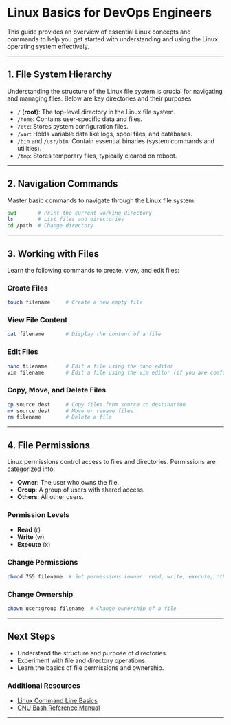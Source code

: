 # Linux Basics for DevOps Engineers

This guide provides an overview of essential Linux concepts and commands to help you get started with understanding and using the Linux operating system effectively. 

---

## **1. File System Hierarchy**

Understanding the structure of the Linux file system is crucial for navigating and managing files. Below are key directories and their purposes:

- `/` (**root**): The top-level directory in the Linux file system.
- `/home`: Contains user-specific data and files.
- `/etc`: Stores system configuration files.
- `/var`: Holds variable data like logs, spool files, and databases.
- `/bin` and `/usr/bin`: Contain essential binaries (system commands and utilities).
- `/tmp`: Stores temporary files, typically cleared on reboot.

---

## **2. Navigation Commands**

Master basic commands to navigate through the Linux file system:

```bash
pwd       # Print the current working directory
ls        # List files and directories
cd /path  # Change directory
```

---

## **3. Working with Files**

Learn the following commands to create, view, and edit files:

### **Create Files**
```bash
touch filename     # Create a new empty file
```

### **View File Content**
```bash
cat filename       # Display the content of a file
```

### **Edit Files**
```bash
nano filename      # Edit a file using the nano editor
vim filename       # Edit a file using the vim editor (if you are comfortable)
```

### **Copy, Move, and Delete Files**
```bash
cp source dest     # Copy files from source to destination
mv source dest     # Move or rename files
rm filename        # Delete a file
```

---

## **4. File Permissions**

Linux permissions control access to files and directories. Permissions are categorized into:
- **Owner**: The user who owns the file.
- **Group**: A group of users with shared access.
- **Others**: All other users.

### **Permission Levels**
- **Read** (r)
- **Write** (w)
- **Execute** (x)

### **Change Permissions**
```bash
chmod 755 filename  # Set permissions (owner: read, write, execute; others: read and execute)
```

### **Change Ownership**
```bash
chown user:group filename  # Change ownership of a file
```

---

## **Next Steps**
- Understand the structure and purpose of directories.
- Experiment with file and directory operations.
- Learn the basics of file permissions and ownership.

### Additional Resources
- [Linux Command Line Basics](https://linuxcommand.org/)
- [GNU Bash Reference Manual](https://www.gnu.org/software/bash/manual/)

---

